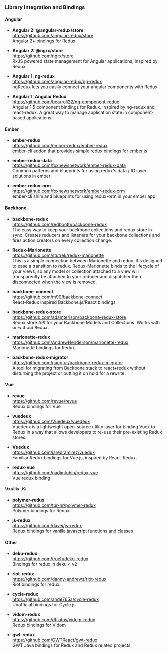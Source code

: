 ### Library Integration and Bindings

#### Angular

- **Angular 2: @angular-redux/store**  
  https://github.com/angular-redux/store  
  Angular 2+ bindings for Redux 
  
- **Angular 2: @ngrx/store**  
  https://github.com/ngrx/store  
  RxJS powered state management for Angular applications, inspired by Redux

- **Angular 1: ng-redux**  
  https://github.com/angular-redux/ng-redux  
  ngRedux lets you easily connect your angular components with Redux.  
  
- **Angular 1: Angular Redux**  
  https://github.com/bcarroll22/ng-component-redux  
  Angular 1.5 component bindings for Redux. Inspired by ng-redux and react-redux. A great way to manage application state in component-based applications.
  
#### Ember

- **ember-redux**  
  https://github.com/ember-redux/ember-redux  
  ember-cli addon that provides simple redux bindings for ember.js  
  
- **ember-redux-data**  
  https://github.com/foxnewsnetwork/ember-redux-data  
  Common patterns and blueprints for using redux's data / IO layer solutions in ember 

- **ember-redux-orm**  
  https://github.com/foxnewsnetwork/ember-redux-orm  
  ember-cli shim and blueprints for using redux-orm in your ember app 

#### Backbone

- **backbone-redux**  
  https://github.com/redbooth/backbone-redux  
  The easy way to keep your backbone collections and redux store in sync.  Creates reducers and listeners for your backbone collections and fires action creators on every collection change.
  
- **Redux-Marionette**  
  https://github.com/stutrek/redux-marionette  
  This is a simple connection between Marionette and redux. It's designed to ease a transition to redux.  Redux-Marionette binds to the lifecycle of your views, so any model or collection attached to a view will transparently be attached to your reducer and dispatcher then disconnected when the view is removed.
  
- **backbone-connect**  
  https://github.com/m90/backbone-connect  
  React-Redux inspired Backbone.js/React bindings

- **backbone-redux-store**  
  https://github.com/adamterlson/backbone-redux-store  
  Redux store API for your Backbone Models and Collections. Works with or without Redux.
  
- **marionette-redux**  
  https://github.com/AndrewHenderson/marionette-redux  
  Marionette bindings for Redux.

- **backbone-redux-migrator**  
  https://github.com/naugtur/backbone-redux-migrator  
  A tool for migrating from Backbone stack to react+redux without disturbing the project or putting it on hold for a rewrite.
  
  
#### Vue

- **revue**  
  https://github.com/revue/revue  
  Redux bindings for Vue

- **vuedeux**  
  https://github.com/Vuedeux/vuedeux  
  Vuedeux is a lightweight open-source utility layer for binding Vuex to Redux in a way that allows developers to re-use their pre-existing Redux stores.
  
- **Vuedux**  
  https://github.com/jaredramirez/vuedux  
  Familiar Redux bindings for Vue.js, inspired by React-Redux.
  
- **redux-vue**  
  https://github.com/nadimtuhin/redux-vue  
  Vue redux binding 


#### Vanilla JS

- **polymer-redux**  
  https://github.com/tur-nr/polymer-redux  
  Polymer bindings for Redux.   
  
- **js-redux**  
  https://github.com/davej/js-redux  
  Redux bindings for vanilla javascript functions and classes 
  

#### Other

- **deku-redux**  
  https://github.com/troch/deku-redux  
  Bindings for redux in deku < v2 
  
- **riot-redux**  
  https://github.com/danny-andrews/riot-redux  
  Riot bindings for redux. 
  
- **cycle-redux**  
  https://github.com/ande765a/cycle-redux  
  Unofficial bindings for Cycle.js 
  
- **vidom-redux**  
  https://github.com/dfilatov/vidom-redux  
  Redux bindings for Vidom 
  
- **gwt-redux**  
  https://github.com/GWTReact/gwt-redux  
  GWT Java bindings for Redux and Redux related projects